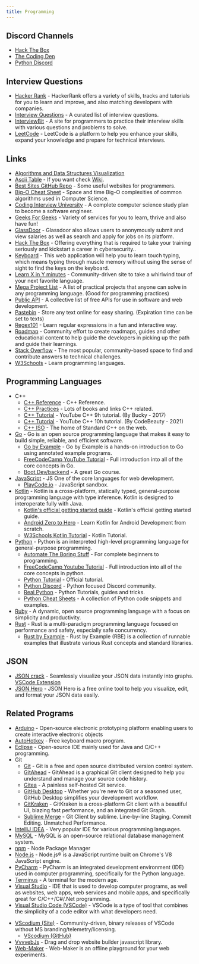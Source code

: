 ```yaml
---
title: Programming
---
```


## Discord Channels

-   [Hack The Box](https://discord.gg/hackthebox)
-   [The Coding Den](https://discord.gg/code)
-   [Python Discord](https://discord.com/invite/python)

## Interview Questions

-   [Hacker Rank](https://www.hackerrank.com) - HackerRank offers a variety of skills, tracks and tutorials for you to learn and improve, and also matching developers with companies.
-   [Interview Questions](https://github.com/DopplerHQ/awesome-interview-questions) - A curated list of interview questions.
-   [InterviewBit](https://www.interviewbit.com) - A site for programmers to practice their interview skills with various questions and problems to solve.
-   [LeetCode](https://leetcode.com) - LeetCode is a platform to help you enhance your skills, expand your knowledge and prepare for technical interviews.

## Links

-   [Algorithms and Data Structures Visualization](https://www.cs.usfca.edu/~galles/visualization/Algorithms.html)
-   [Ascii Table](https://www.asciitable.com) - If you want check [Wiki](https://en.wikipedia.org/wiki/ASCII).
-   [Best Sites GitHub Repo](https://github.com/sdmg15/Best-websites-a-programmer-should-visit) - Some useful websites for programmers.
-   [Big-O Cheat Sheet](https://www.bigocheatsheet.com) - Space and time Big-O complexities of common algorithms used in Computer Science.
-   [Coding Interview University](https://github.com/jwasham/coding-interview-university) - A complete computer science study plan to become a software engineer.
-   [Geeks For Geeks](https://www.geeksforgeeks.org) - Variety of services for you to learn, thrive and also have fun!
-   [GlassDoor](https://www.glassdoor.com) - Glassdoor also allows users to anonymously submit and view salaries as well as search and apply for jobs on its platform.
-   [Hack The Box](https://www.hackthebox.eu) - Offering everything that is required to take your training seriously and kickstart a career in cybersecurity..
-   [Keyboard](https://www.keybr.com) - This web application will help you to learn touch typing, which means typing through muscle memory without using the sense of sight to find the keys on the keyboard.
-   [Learn X in Y minutes](https://learnxinyminutes.com) - Community-driven site to take a whirlwind tour of your next favorite language.
-   [Mega Project List](https://github.com/karan/Projects/blob/master/README.md) - A list of practical projects that anyone can solve in any programming language. (Good for programming practices)
-   [Public API](https://github.com/public-apis/public-apis) - A collective list of free APIs for use in software and web development.
-   [Pastebin](https://pastebin.com) - Store any text online for easy sharing. (Expiration time can be set to texts)
-   [Regex101](https://regex101.com) - Learn regular expressions in a fun and interactive way.
-   [Roadmap](https://roadmap.sh/) - Community effort to create roadmaps, guides and other educational content to help guide the developers in picking up the path and guide their learnings.
-   [Stack Overflow](https://stackoverflow.com) - The most popular, community-based space to find and contribute answers to technical challenges.
-   [W3Schools](https://www.w3schools.com) - Learn programming languages.

## Programming Languages

-   C++
    -   [C++ Reference](https://en.cppreference.com/w/) - C++ Reference.
    -   [C++ Practices](https://stackoverflow.com/a/388282) - Lots of books and links C++ related.
    -   [C++ Tutorial](https://www.youtube.com/watch?v=mUQZ1qmKlLY) - YouTube C++ 9h tutorial. (By Bucky - 2017)
    -   [C++ Tutorial](https://youtu.be/GQp1zzTwrIg) - YouTube C++ 10h tutorial. (By CodeBeauty - 2021)
    -   [C++ ISO](https://isocpp.org) - The home of Standard C++ on the web.
-   [Go](https://golang.org) - Go is an open source programming language that makes it easy to build simple, reliable, and efficient software.
    -  [Go by Example](https://gobyexample.com) - Go by Example is a hands-on introduction to Go using annotated example programs.
    -  [FreeCodeCamp YouTube Tutorial](https://www.youtube.com/watch?v=un6ZyFkqFKo) - Full introduction into all of the core concepts in Go.
    -  [Boot.Dev/backend](https://www.boot.dev/learn/learn-golang) - A great Go course.
-   [JavaScript](https://www.javascript.com) - JS One of the core languages for web development.
    -   [PlayCode.io](https://playcode.io/new) - JavaScript sandbox.
-   [Kotlin](https://kotlinlang.org) - Kotlin is a cross-platform, statically typed, general-purpose programming language with type inference. Kotlin is designed to interoperate fully with Java.
    -   [Kotlin's official getting started guide](https://kotlinlang.org/docs/getting-started.html) - Kotlin's official getting started guide.
    -   [Android Zero to Hero](https://hardiksachan.com/series/android-zero-to-hero) - Learn Kotlin for Android Development from scratch.
    -   [W3Schools Kotlin Tutorial](https://www.w3schools.com/kotlin/index.php) - Kotlin Tutorial.
-   [Python](https://www.python.org) - Python is an interpreted high-level programming language for general-purpose programming.
    -   [Automate The Boring Stuff](https://automatetheboringstuff.com) - For complete beginners to programming.
    -   [FreeCodeCamp Youtube Tutorial](https://www.youtube.com/watch?v=rfscVS0vtbw) - Full introduction into all of the core concepts in python.
    <!-- TODO: add CampusIL -->
    -   [Python Tutorial](https://docs.python.org/3/tutorial) - Official tutorial.
    -   [Python Discord](https://pythondiscord.com) - Python focused Discord community.
    -   [Real Python](https://realpython.com) - Python Tutorials, guides and tricks.
    -   [Python Cheat Sheets](https://www.pythoncheatsheet.org) - A collection of Python code snippets and examples.
-   [Ruby](https://www.ruby-lang.org/en) - A dynamic, open source programming language with a focus on simplicity and productivity.
-   [Rust](https://www.rust-lang.org) - Rust is a multi-paradigm programming language focused on performance and safety, especially safe concurrency.
    -   [Rust by Example](https://doc.rust-lang.org/stable/rust-by-example) - Rust by Example (RBE) is a collection of runnable examples that illustrate various Rust concepts and standard libraries.

## JSON

- [JSON crack](https://jsoncrack.com/editor) - Seamlessly visualize your JSON data instantly into graphs. [VSCode Extension](https://marketplace.visualstudio.com/items?itemName=AykutSarac.jsoncrack-vscode)
- [JSON Hero](https://jsonhero.io/) - JSON Hero is a free online tool to help you visualize, edit, and format your JSON data easily.

## Related Programs

-   [Arduino](https://www.arduino.cc) - Open-source electronic prototyping platform enabling users to create interactive electronic objects
-   [AutoHotkey](https://autohotkey.com) - Free keyboard macro program.
-   [Eclipse](https://www.eclipse.org/downloads/) - Open-source IDE mainly used for Java and C/C++ programming.
-   Git
    -   [Git](https://git-scm.com) - Git is a free and open source distributed version control system.
    -   [GitAhead](https://github.com/gitahead/gitahead) - GitAhead is a graphical Git client designed to help you understand and manage your source code history.
    -   [Gitea](https://gitea.io/en-us) - A painless self-hosted Git service.
    -   [GitHub Desktop](https://desktop.github.com) - Whether you're new to Git or a seasoned user, GitHub Desktop simplifies your
        development workflow.
    -   [GitKraken](https://www.gitkraken.com/) - GitKraken is a cross-platform Git client with a beautiful UI, blazing fast performance, and an integrated Git Graph.
    -   [Sublime Merge](https://www.sublimemerge.com/) - Git Client by sublime. Line-by-line Staging. Commit Editing. Unmatched Performance.
-   [IntelliJ IDEA](https://www.jetbrains.com/idea/download/) - Very popular IDE for various programming languages.
-   [MySQL](https://www.mysql.com) - MySQL is an open-source relational database management system.
-   [npm](https://www.npmjs.com) - Node Package Manager
-   [Node.js](https://nodejs.org) - Node.js® is a JavaScript runtime built on Chrome's V8 JavaScript engine.
-   [PyCharm](https://www.jetbrains.com/pycharm) - PyCharm is an integrated development environment (IDE) used in computer programming, specifically for the Python language.
-   [Terminus](https://github.com/Eugeny/terminus) - A terminal for the modern age.
-   [Visual Studio](https://visualstudio.microsoft.com) - IDE that is used to develop computer programs, as well as websites, web apps, web services and mobile apps, and specifically great for C/C++/C#/.Net programming.
-   [Visual Studio Code (VSCode)](https://github.com/Microsoft/vscode) - VSCode is a type of tool that combines the simplicity of a code editor with what developers need.
<!-- TODO: ADD VScode extensions    -->
-   [VScodium (Site)](https://vscodium.com) - Community-driven, binary releases of VSCode without MS branding/telemetry/licensing.
    -   [VScodium (GitHub)](https://github.com/VSCodium/vscodium)
-   [VvvvebJs](https://github.com/givanz/VvvebJs) - Drag and drop website builder javascript library.
-   [Web-Maker](https://github.com/chinchang/web-maker) - Web-Maker is an offline playground for your web experiments.
